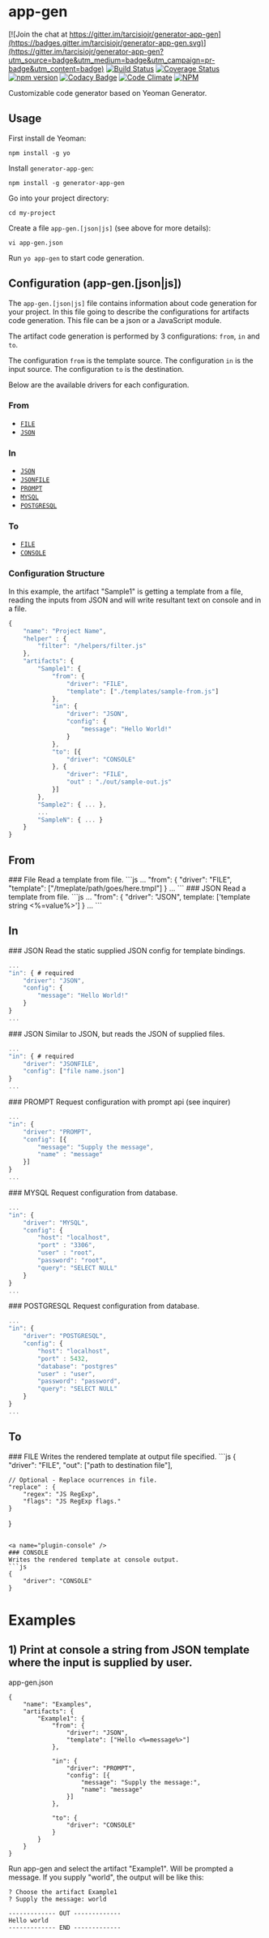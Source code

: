 # app-gen

[![Join the chat at https://gitter.im/tarcisiojr/generator-app-gen](https://badges.gitter.im/tarcisiojr/generator-app-gen.svg)](https://gitter.im/tarcisiojr/generator-app-gen?utm_source=badge&utm_medium=badge&utm_campaign=pr-badge&utm_content=badge)
[![Build Status](https://travis-ci.org/tarcisiojr/generator-app-gen.svg)](https://travis-ci.org/tarcisiojr/generator-app-gen)
[![Coverage Status](https://coveralls.io/repos/tarcisiojr/generator-app-gen/badge.svg)](https://coveralls.io/r/tarcisiojr/generator-app-gen)
[![npm version](https://badge.fury.io/js/generator-app-gen.svg)](http://badge.fury.io/js/generator-app-gen)
[![Codacy Badge](https://www.codacy.com/project/badge/8ccf53d479d14691ae6dd9693c7298f8)](https://www.codacy.com/public/tarcisiojunior/generator-app-gen)
[![Code Climate](https://codeclimate.com/github/tarcisiojr/generator-app-gen/badges/gpa.svg)](https://codeclimate.com/github/tarcisiojr/generator-app-gen)
[![NPM](https://nodei.co/npm/generator-app-gen.png?downloads=true&downloadRank=true&stars=true)](https://nodei.co/npm/generator-app-gen/)

Customizable code generator based on Yeoman Generator.

## Usage

First install de Yeoman:
```
npm install -g yo
```

Install `generator-app-gen`:
```
npm install -g generator-app-gen
```

Go into your project directory:
```
cd my-project
```

Create a file `app-gen.[json|js]` (see above for more details):
```
vi app-gen.json
```

Run `yo app-gen` to start code generation.

## Configuration (app-gen.[json|js])

The `app-gen.[json|js]` file contains information about code generation for your project. In this file going to describe the configurations for artifacts code generation. This file can be a json or a JavaScript module.

The artifact code generation is performed by 3 configurations: `from`, `in` and `to`.

The configuration `from` is the template source.
The configuration `in` is the input source.
The configuration `to` is the destination.

Below are the available drivers for each configuration.

### From
* [`FILE`](#driver-from-file)
* [`JSON`](#driver-from-json)


### In

* [`JSON`](#driver-in-json)
* [`JSONFILE`](#driver-in-jsonfile)
* [`PROMPT`](#driver-in-prompt)
* [`MYSQL`](#driver-in-mysql)
* [`POSTGRESQL`](#driver-in-postgresql)

### To

* [`FILE`](#plugin-file)
* [`CONSOLE`](#plugin-console)


### Configuration Structure

In this example, the artifact "Sample1" is getting a template from a file, reading the inputs from JSON and will write resultant text on console and in a file.
```js
{
    "name": "Project Name",
    "helper" : {
    	"filter": "/helpers/filter.js"
  	},
    "artifacts": {
        "Sample1": {
            "from": {
                "driver": "FILE",
                "template": ["./templates/sample-from.js"]
            },
            "in": {
                "driver": "JSON",
                "config": {
                    "message": "Hello World!"
                }
            },
            "to": [{
                "driver": "CONSOLE"
            }, {
                "driver": "FILE",
                "out" : "./out/sample-out.js"
            }]
        },
        "Sample2": { ... },
        ...
        "SampleN": { ... }
    }
}

```

## From
<a name="driver-from-file" />
### File
Read a template from file.
```js
...
"from": {
    "driver": "FILE",
    "template": ["/tmeplate/path/goes/here.tmpl"]
}
...
```

<a name="driver-from-file" />
### JSON
Read a template from file.
```js
...
"from": {
    "driver": "JSON",
    template: ['template string <%=value%>']
}
...
```

## In
<a name="driver-in-json" />
### JSON
Read the static supplied JSON config for template bindings.

```js
...
"in": { # required
    "driver": "JSON",
    "config": {
        "message": "Hello World!"
    }
}
...
```
<a name="driver-in-jsonfile" />
### JSON
Similar to JSON, but reads the JSON of supplied files.

```js
...
"in": { # required
    "driver": "JSONFILE",
    "config": ["file name.json"]
}
...
```

<a name="driver-in-prompt" />
### PROMPT
Request configuration with prompt api (see inquirer)

```js
...
"in": {
    "driver": "PROMPT",
    "config": [{
        "message": "Supply the message",
        "name" : "message"
    }]
}
...
```

<a name="driver-in-mysql" />
### MYSQL
Request configuration from database.

```js
...
"in": {
    "driver": "MYSQL",
    "config": {
        "host": "localhost",
        "port" : "3306",
        "user" : "root",
        "password": "root",
        "query": "SELECT NULL"
    }
}
...
```

<a name="driver-in-postgresql" />
### POSTGRESQL
Request configuration from database.

```js
...
"in": {
    "driver": "POSTGRESQL",
    "config": {
        "host": "localhost",
        "port" : 5432,
        "database": "postgres"
        "user" : "user",
        "password": "password",
        "query": "SELECT NULL"
    }
}
...
```

## To

<a name="plugin-file" />
### FILE
Writes the rendered template at output file specified.
```js
{
    "driver": "FILE",
    "out": ["path to destination file"],

    // Optional - Replace ocurrences in file.
    "replace" : {
        "regex": "JS RegExp",
        "flags": "JS RegExp flags."
    }
}
```

<a name="plugin-console" />
### CONSOLE
Writes the rendered template at console output.
```js
{
    "driver": "CONSOLE"
}
```

# Examples
## 1) Print at console a string from JSON template where the input is supplied by user.

app-gen.json
```
{
    "name": "Examples",
    "artifacts": {
        "Example1": {
            "from": {
                "driver": "JSON",
                "template": ["Hello <%=message%>"]
            },

            "in": {
                "driver": "PROMPT",
                "config": [{
                    "message": "Supply the message:",
                    "name": "message"
                }]
            },

            "to": {
                "driver": "CONSOLE"
            }
        }
    }
}

```

Run app-gen and select the artifact "Example1". Will be prompted a message. If you supply "world", the output will be like this:
```
? Choose the artifact Example1
? Supply the message: world

------------- OUT -------------
Hello world
------------- END -------------
```

